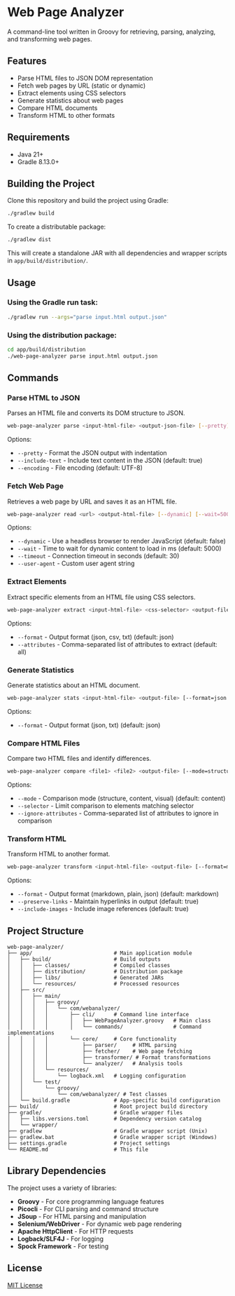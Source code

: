 # Web Page Analyzer

A command-line tool written in Groovy for retrieving, parsing, analyzing, and transforming web pages.

## Features

- Parse HTML files to JSON DOM representation
- Fetch web pages by URL (static or dynamic)
- Extract elements using CSS selectors
- Generate statistics about web pages
- Compare HTML documents
- Transform HTML to other formats

## Requirements

- Java 21+
- Gradle 8.13.0+

## Building the Project

Clone this repository and build the project using Gradle:

```bash
./gradlew build
```

To create a distributable package:

```bash
./gradlew dist
```

This will create a standalone JAR with all dependencies and wrapper scripts in `app/build/distribution/`.

## Usage

### Using the Gradle run task:

```bash
./gradlew run --args="parse input.html output.json"
```

### Using the distribution package:

```bash
cd app/build/distribution
./web-page-analyzer parse input.html output.json
```

## Commands

### Parse HTML to JSON

Parses an HTML file and converts its DOM structure to JSON.

```bash
web-page-analyzer parse <input-html-file> <output-json-file> [--pretty] [--include-text=true|false] [--encoding=UTF-8]
```

Options:

- `--pretty` - Format the JSON output with indentation
- `--include-text` - Include text content in the JSON (default: true)
- `--encoding` - File encoding (default: UTF-8)

### Fetch Web Page

Retrieves a web page by URL and saves it as an HTML file.

```bash
web-page-analyzer read <url> <output-html-file> [--dynamic] [--wait=5000] [--timeout=30] [--user-agent="..."]
```

Options:

- `--dynamic` - Use a headless browser to render JavaScript (default: false)
- `--wait` - Time to wait for dynamic content to load in ms (default: 5000)
- `--timeout` - Connection timeout in seconds (default: 30)
- `--user-agent` - Custom user agent string

### Extract Elements

Extract specific elements from an HTML file using CSS selectors.

```bash
web-page-analyzer extract <input-html-file> <css-selector> <output-file> [--format=json|csv|txt] [--attributes=attr1,attr2,...]
```

Options:

- `--format` - Output format (json, csv, txt) (default: json)
- `--attributes` - Comma-separated list of attributes to extract (default: all)

### Generate Statistics

Generate statistics about an HTML document.

```bash
web-page-analyzer stats <input-html-file> <output-file> [--format=json|txt]
```

Options:

- `--format` - Output format (json, txt) (default: json)

### Compare HTML Files

Compare two HTML files and identify differences.

```bash
web-page-analyzer compare <file1> <file2> <output-file> [--mode=structure|content|visual] [--selector="css-selector"] [--ignore-attributes=attr1,attr2,...]
```

Options:

- `--mode` - Comparison mode (structure, content, visual) (default: content)
- `--selector` - Limit comparison to elements matching selector
- `--ignore-attributes` - Comma-separated list of attributes to ignore in comparison

### Transform HTML

Transform HTML to another format.

```bash
web-page-analyzer transform <input-html-file> <output-file> [--format=markdown|plain|json] [--preserve-links=true|false] [--include-images=true|false]
```

Options:

- `--format` - Output format (markdown, plain, json) (default: markdown)
- `--preserve-links` - Maintain hyperlinks in output (default: true)
- `--include-images` - Include image references (default: true)

## Project Structure

```
web-page-analyzer/
├── app/                          # Main application module
│   ├── build/                    # Build outputs
│   │   ├── classes/              # Compiled classes
│   │   ├── distribution/         # Distribution package
│   │   ├── libs/                 # Generated JARs
│   │   └── resources/            # Processed resources
│   ├── src/
│   │   ├── main/
│   │   │   ├── groovy/
│   │   │   │   └── com/webanalyzer/
│   │   │   │       ├── cli/      # Command line interface
│   │   │   │       │   ├── WebPageAnalyzer.groovy   # Main class
│   │   │   │       │   └── commands/                # Command implementations
│   │   │   │       └── core/     # Core functionality
│   │   │   │           ├── parser/     # HTML parsing
│   │   │   │           ├── fetcher/    # Web page fetching
│   │   │   │           ├── transformer/ # Format transformations
│   │   │   │           └── analyzer/   # Analysis tools
│   │   │   └── resources/
│   │   │       └── logback.xml   # Logging configuration
│   │   └── test/
│   │       └── groovy/
│   │           └── com/webanalyzer/ # Test classes
│   └── build.gradle              # App-specific build configuration
├── build/                        # Root project build directory
├── gradle/                       # Gradle wrapper files
│   ├── libs.versions.toml        # Dependency version catalog
│   └── wrapper/                  
├── gradlew                       # Gradle wrapper script (Unix)
├── gradlew.bat                   # Gradle wrapper script (Windows)
├── settings.gradle               # Project settings
└── README.md                     # This file
```

## Library Dependencies

The project uses a variety of libraries:

- **Groovy** - For core programming language features
- **Picocli** - For CLI parsing and command structure
- **JSoup** - For HTML parsing and manipulation
- **Selenium/WebDriver** - For dynamic web page rendering
- **Apache HttpClient** - For HTTP requests
- **Logback/SLF4J** - For logging
- **Spock Framework** - For testing

## License

[MIT License](LICENSE)
